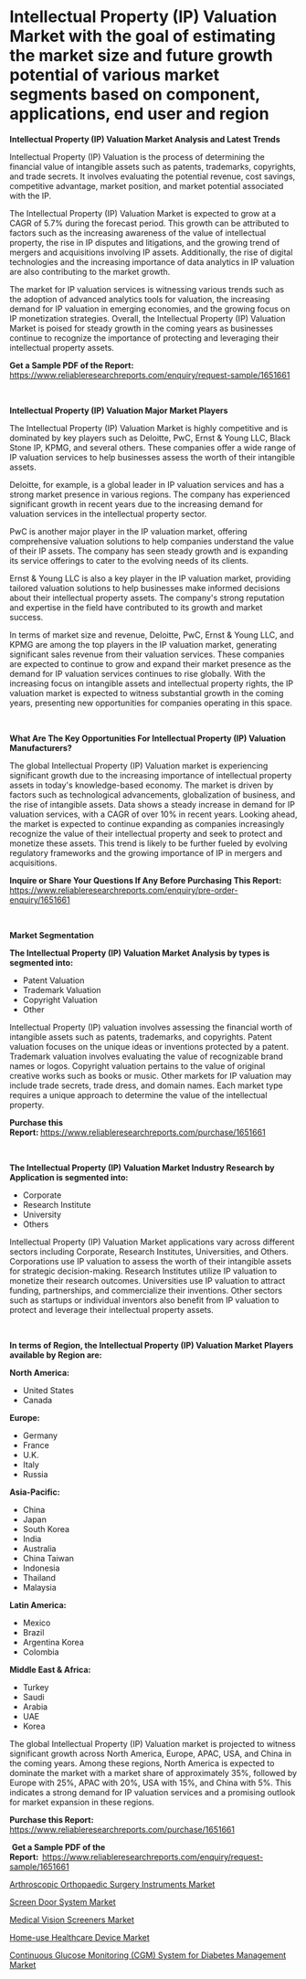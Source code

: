 <p><h1>Intellectual Property (IP) Valuation Market with the goal of estimating the market size and future growth potential of various market segments based on component, applications, end user and region</h1></p><p><strong>Intellectual Property (IP) Valuation Market Analysis and Latest Trends</strong></p>
<p><p>Intellectual Property (IP) Valuation is the process of determining the financial value of intangible assets such as patents, trademarks, copyrights, and trade secrets. It involves evaluating the potential revenue, cost savings, competitive advantage, market position, and market potential associated with the IP.</p><p>The Intellectual Property (IP) Valuation Market is expected to grow at a CAGR of 5.7% during the forecast period. This growth can be attributed to factors such as the increasing awareness of the value of intellectual property, the rise in IP disputes and litigations, and the growing trend of mergers and acquisitions involving IP assets. Additionally, the rise of digital technologies and the increasing importance of data analytics in IP valuation are also contributing to the market growth.</p><p>The market for IP valuation services is witnessing various trends such as the adoption of advanced analytics tools for valuation, the increasing demand for IP valuation in emerging economies, and the growing focus on IP monetization strategies. Overall, the Intellectual Property (IP) Valuation Market is poised for steady growth in the coming years as businesses continue to recognize the importance of protecting and leveraging their intellectual property assets.</p></p>
<p><strong>Get a Sample PDF of the Report:&nbsp;</strong> <a href="https://www.reliableresearchreports.com/enquiry/request-sample/1651661">https://www.reliableresearchreports.com/enquiry/request-sample/1651661</a></p>
<p>&nbsp;</p>
<p><strong>Intellectual Property (IP) Valuation Major Market Players</strong></p>
<p><p>The Intellectual Property (IP) Valuation Market is highly competitive and is dominated by key players such as Deloitte, PwC, Ernst & Young LLC, Black Stone IP, KPMG, and several others. These companies offer a wide range of IP valuation services to help businesses assess the worth of their intangible assets.</p><p>Deloitte, for example, is a global leader in IP valuation services and has a strong market presence in various regions. The company has experienced significant growth in recent years due to the increasing demand for valuation services in the intellectual property sector.</p><p>PwC is another major player in the IP valuation market, offering comprehensive valuation solutions to help companies understand the value of their IP assets. The company has seen steady growth and is expanding its service offerings to cater to the evolving needs of its clients.</p><p>Ernst & Young LLC is also a key player in the IP valuation market, providing tailored valuation solutions to help businesses make informed decisions about their intellectual property assets. The company's strong reputation and expertise in the field have contributed to its growth and market success.</p><p>In terms of market size and revenue, Deloitte, PwC, Ernst & Young LLC, and KPMG are among the top players in the IP valuation market, generating significant sales revenue from their valuation services. These companies are expected to continue to grow and expand their market presence as the demand for IP valuation services continues to rise globally. With the increasing focus on intangible assets and intellectual property rights, the IP valuation market is expected to witness substantial growth in the coming years, presenting new opportunities for companies operating in this space.</p></p>
<p>&nbsp;</p>
<p><strong>What Are The Key Opportunities For Intellectual Property (IP) Valuation Manufacturers?</strong></p>
<p><p>The global Intellectual Property (IP) Valuation market is experiencing significant growth due to the increasing importance of intellectual property assets in today's knowledge-based economy. The market is driven by factors such as technological advancements, globalization of business, and the rise of intangible assets. Data shows a steady increase in demand for IP valuation services, with a CAGR of over 10% in recent years. Looking ahead, the market is expected to continue expanding as companies increasingly recognize the value of their intellectual property and seek to protect and monetize these assets. This trend is likely to be further fueled by evolving regulatory frameworks and the growing importance of IP in mergers and acquisitions.</p></p>
<p><strong>Inquire or Share Your Questions If Any Before Purchasing This Report:</strong> <a href="https://www.reliableresearchreports.com/enquiry/pre-order-enquiry/1651661">https://www.reliableresearchreports.com/enquiry/pre-order-enquiry/1651661</a></p>
<p>&nbsp;</p>
<p><strong>Market Segmentation</strong></p>
<p><strong>The Intellectual Property (IP) Valuation Market Analysis by types is segmented into:</strong></p>
<p><ul><li>Patent Valuation</li><li>Trademark Valuation</li><li>Copyright Valuation</li><li>Other</li></ul></p>
<p><p>Intellectual Property (IP) valuation involves assessing the financial worth of intangible assets such as patents, trademarks, and copyrights. Patent valuation focuses on the unique ideas or inventions protected by a patent. Trademark valuation involves evaluating the value of recognizable brand names or logos. Copyright valuation pertains to the value of original creative works such as books or music. Other markets for IP valuation may include trade secrets, trade dress, and domain names. Each market type requires a unique approach to determine the value of the intellectual property.</p></p>
<p><strong>Purchase this Report:&nbsp;</strong><a href="https://www.reliableresearchreports.com/purchase/1651661">https://www.reliableresearchreports.com/purchase/1651661</a></p>
<p>&nbsp;</p>
<p><strong>The Intellectual Property (IP) Valuation Market Industry Research by Application is segmented into:</strong></p>
<p><ul><li>Corporate</li><li>Research Institute</li><li>University</li><li>Others</li></ul></p>
<p><p>Intellectual Property (IP) Valuation Market applications vary across different sectors including Corporate, Research Institutes, Universities, and Others. Corporations use IP valuation to assess the worth of their intangible assets for strategic decision-making. Research Institutes utilize IP valuation to monetize their research outcomes. Universities use IP valuation to attract funding, partnerships, and commercialize their inventions. Other sectors such as startups or individual inventors also benefit from IP valuation to protect and leverage their intellectual property assets.</p></p>
<p>&nbsp;</p>
<p><strong>In terms of Region, the Intellectual Property (IP) Valuation Market Players available by Region are:</strong></p>
<p>
    <p> <strong> North America: </strong>
        <ul>
            <li>United States</li>
            <li>Canada</li>
        </ul>
        </p> 
    <p> <strong> Europe: </strong>
        <ul>
            <li>Germany</li>
            <li>France</li>
            <li>U.K.</li>
            <li>Italy</li>
            <li>Russia</li>
        </ul>
        </p> 
    <p> <strong> Asia-Pacific: </strong>
        <ul>
            <li>China</li>
            <li>Japan</li>
            <li>South Korea</li>
            <li>India</li>
            <li>Australia</li>
            <li>China Taiwan</li>
            <li>Indonesia</li>
            <li>Thailand</li>
            <li>Malaysia</li>
        </ul>
        </p> 
    <p> <strong> Latin America: </strong>
        <ul>
            <li>Mexico</li>
            <li>Brazil</li>
            <li>Argentina Korea</li>
            <li>Colombia</li>
        </ul>
        </p> 
    <p> <strong> Middle East & Africa: </strong>
        <ul>
            <li>Turkey</li>
            <li>Saudi</li>
            <li>Arabia</li>
            <li>UAE</li>
            <li>Korea</li>
        </ul>
    </p>
    </p>
<p><p>The global Intellectual Property (IP) Valuation market is projected to witness significant growth across North America, Europe, APAC, USA, and China in the coming years. Among these regions, North America is expected to dominate the market with a market share of approximately 35%, followed by Europe with 25%, APAC with 20%, USA with 15%, and China with 5%. This indicates a strong demand for IP valuation services and a promising outlook for market expansion in these regions.</p></p>
<p><strong>Purchase this Report: </strong><a href="https://www.reliableresearchreports.com/purchase/1651661">https://www.reliableresearchreports.com/purchase/1651661</a></p>
<p>&nbsp;<strong>Get a Sample PDF of the Report:&nbsp;&nbsp;</strong><a href="https://www.reliableresearchreports.com/enquiry/request-sample/1651661">https://www.reliableresearchreports.com/enquiry/request-sample/1651661</a></p>
<p><strong></strong></p>
<p><p><a href="https://medium.com/p/311e1627f90a/edit">Arthroscopic Orthopaedic Surgery Instruments Market</a></p><p><a href="https://github.com/moyahfrancoestellec51j635wcx/Market-Research-Report-List-1/blob/main/screen-door-system-market.md">Screen Door System Market</a></p><p><a href="https://medium.com/p/cf0de4478f3e/edit">Medical Vision Screeners Market</a></p><p><a href="https://medium.com/p/87ab2604089e/edit">Home-use Healthcare Device Market</a></p><p><a href="https://medium.com/p/2d3e45712733/edit">Continuous Glucose Monitoring (CGM) System for Diabetes Management Market</a></p></p>